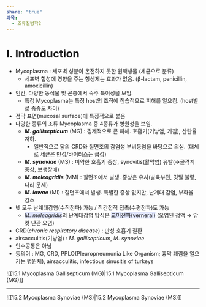 ```yaml
---
share: "true"
과목:
  - 조류질병학2
---
```

# Ⅰ. Introduction
- Mycoplasma : 세포벽 성분이 온전하지 못한 원핵생물 (세균으로 분류)
	- 세포벽 합성에 영향을 주는 항생제는 효과가 없음. (β-lactam, penicillin, amoxicillin)
- 인간, 다양한 동식물 및 곤충에서 숙주 특이성을 보임.
	- 특정 Mycoplasma는 특정 host의 조직에 침습적으로 피해를 일으킴. (host별로 중증도 차이)
- 점막 표면(mucosal surface)에 특징적으로 붙음
- 다양한 종류의 조류 Mycoplasma 중 4종류가 병원성을 보임.
	- ***M. gallisepticum*** (MG) : 경제적으로 큰 피해. 호흡기(기낭염, 기침), 산란율 저하.
		- 일반적으로 닭의 CRD와 칠면조의 감염성 부비동염을 바탕으로 의심. (대체로 세균은 만성/바이러스는 급성)
	- ***M. synoviae*** (MS) : 미약한 호흡기 증상, synovitis(활막염) 유발(→골격계 증상, 보행장애)
	- ***M. meleagridis*** (MM) : 칠면조에서 발생. 증상은 유사(발육부전, 깃털 불량, 다리 문제)
	- ***M. iowae*** (MI) : 칠면조에서 발생. 특별한 증상 없지만, 난계대 감염, 부화율 감소
- 넷 모두 난계대감염(수직전파) 가능 / 직간접적 접촉(수평전파)도 가능
	- <i><span style="background:#e0e5fc">M. meleagridis</span></i>의 난계대감염 방식은 <span style="background:#e0e5fc">교미전파(verneral)</span> (오염된 정액 → 암컷 난관 오염)
- CRD(*chronic respiratory disease*)  : 만성 호흡기 질환
- airsacculitis(기낭염) : *M. gallisepticum*, *M. synoviae*
- 인수공통은 아님
-  동의어 : MG, CRD, PPLO(Pleuropneumonia Like Organism; 흉막 폐렴을 일으키는 병원체), airsacculitis, infectious sinusitis of turkeys

![[15.1 Mycoplasma Gallisepticum (MG)|15.1 Mycoplasma Gallisepticum (MG)]]

---

![[15.2 Mycoplasma Synoviae (MS)|15.2 Mycoplasma Synoviae (MS)]]
